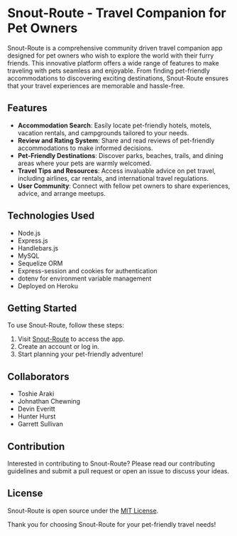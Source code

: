 # Snout-Route - Travel Companion for Pet Owners

Snout-Route is a comprehensive community driven travel companion app designed for pet owners who wish to explore the world with their furry friends. This innovative platform offers a wide range of features to make traveling with pets seamless and enjoyable. From finding pet-friendly accommodations to discovering exciting destinations, Snout-Route ensures that your travel experiences are memorable and hassle-free.

## Features

- **Accommodation Search**: Easily locate pet-friendly hotels, motels, vacation rentals, and campgrounds tailored to your needs.
- **Review and Rating System**: Share and read reviews of pet-friendly accommodations to make informed decisions.
- **Pet-Friendly Destinations**: Discover parks, beaches, trails, and dining areas where your pets are warmly welcomed.
- **Travel Tips and Resources**: Access invaluable advice on pet travel, including airlines, car rentals, and international travel regulations.
- **User Community**: Connect with fellow pet owners to share experiences, advice, and arrange meetups.


## Technologies Used

- Node.js
- Express.js
- Handlebars.js
- MySQL
- Sequelize ORM
- Express-session and cookies for authentication
- dotenv for environment variable management
- Deployed on Heroku

## Getting Started

To use Snout-Route, follow these steps:

1. Visit [Snout-Route](#) to access the app.
2. Create an account or log in.
3. Start planning your pet-friendly adventure!

## Collaborators

- Toshie Araki
- Johnathan Chewning
- Devin Everitt
- Hunter Hurst
- Garrett Sullivan

## Contribution

Interested in contributing to Snout-Route? Please read our contributing guidelines and submit a pull request or open an issue to discuss your ideas.

## License

Snout-Route is open source under the [MIT License](LICENSE).

Thank you for choosing Snout-Route for your pet-friendly travel needs!
